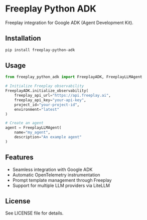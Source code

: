 # Freeplay Python ADK

Freeplay integration for Google ADK (Agent Development Kit).

## Installation

```bash
pip install freeplay-python-adk
```

## Usage

```python
from freeplay_python_adk import FreeplayADK, FreeplayLLMAgent

# Initialize Freeplay observability
FreeplayADK.initialize_observability(
    freeplay_api_url="https://api.freeplay.ai",
    freeplay_api_key="your-api-key",
    project_id="your-project-id",
    environment="latest"
)

# Create an agent
agent = FreeplayLLMAgent(
    name="my_agent",
    description="An example agent"
)
```

## Features

- Seamless integration with Google ADK
- Automatic OpenTelemetry instrumentation
- Prompt template management through Freeplay
- Support for multiple LLM providers via LiteLLM

## License

See LICENSE file for details.

